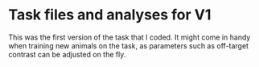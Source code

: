 # Task files and analyses for V1

This was the first version of the task that I coded. It might come in handy when training new animals on the task, as parameters such as off-target contrast can be adjusted on the fly.
